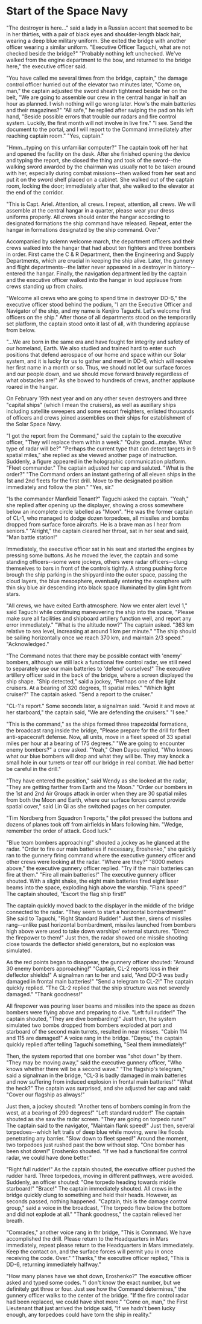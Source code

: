 # Start of the Space Navy

"The destroyer is here..." said a lady in a Russian accent that seemed to be in her thirties, with a pair of black eyes and shoulder-length black hair, wearing a deep blue military uniform. She exited the bridge with another officer wearing a similar uniform. "Executive Officer Taguchi, what are not checked beside the bridge?" "Probably nothing left unchecked. We've walked from the engine department to the bow, and returned to the bridge here," the executive officer said.

"You have called me several times from the bridge, captain," the damage control officer hurried out of the elevator two minutes later, "Come on, man," the captain adjusted the sword sheath tightened beside her on the belt, "We are going to assemble our crew in the central hangar in half an hour as planned. I wish nothing will go wrong later. How's the main batteries and their magazines?" "All safe," he replied after swiping the pad on his left hand, "Beside possible errors that trouble our radars and fire control system. Luckily, the first month will not involve in live fire." "I see. Send the document to the portal, and I will report to the Command immediately after reaching captain room." "Yes, captain."

"Hmm...typing on this unfamiliar computer?" The captain took off her hat and opened the facility on the desk. After she finished opening the device and typing the report, she closed the thing and took of the sword--the walking sword awarded by the chairman was usually not to be taken around with her, especially during combat missions--then walked from her seat and put it on the sword shelf placed on a cabinet. She walked out of the captain room, locking the door; immediately after that, she walked to the elevator at the end of the corridor.

"This is Capt. Ariel. Attention, all crews. I repeat, attention, all crews. We will assemble at the central hangar in a quarter, please wear your dress uniforms properly. All crews should enter the hangar according to designated formations the ship command have released. Repeat, enter the hangar in formations designated by the ship command. Over."

Accompanied by solemn welcome march, the department officers and their crews walked into the hangar that had about ten fighters and three bombers in order. First came the C & R Department, then the Engineering and Supply Departments, which are crucial in keeping the ship alive. Later, the gunnery and flight departments--the latter never appeared in a destroyer in history--entered the hangar. Finally, the navigation department led by the captain and the executive officer walked into the hangar in loud applause from crews standing up from chairs.

"Welcome all crews who are going to spend time in destroyer DD-6," the executive officer stood behind the podium, "I am the Executive Officer and Navigator of the ship, and my name is Kenjiro Taguchi. Let's welcome first officers on the ship." After those of all departments stood on the temporarily set platform, the captain stood onto it last of all, with thundering applause from below.

"...We are born in the same era and have fought for integrity and safety of our homeland, Earth. We also studied and trained hard to enter such positions that defend aerospace of our home and space within our Solar system, and it is lucky for us to gather and meet in DD-6, which will receive her first name in a month or so. Thus, we should not let our surface forces and our people down, and we should move forward bravely regardless of what obstacles are!" As she bowed to hundreds of crews, another applause roared in the hangar.

On February 19th next year and on any other seven destroyers and three "capital ships" (which I mean the cruisers), as well as auxillary ships including satellite sweepers and some escort freighters, enlisted thousands of officers and crews joined assemblies on their ships for establishment of the Solar Space Navy.

"I got the report from the Command," said the captain to the executive officer, "They will replace them within a week." "Quite good...maybe. What type of radar will be?" "Perhaps the current type that can detect targets in 9 spatial miles," she replied as she viewed another page of instruction. Suddenly, a figure appeared in the holographic communication platform. "Fleet commander." The captain adjusted her cap and saluted. "What is the order?" "The Command orders an instant gathering of all eleven ships in the 1st and 2nd fleets for the first drill. Move to the designated position immediately and follow the plan." "Yes, sir."

"Is the commander Manfleid Tenant?" Taguchi asked the captain. "Yeah," she replied after opening up the displayer, showing a cross somewhere below an incomplete circle labelled as "Moon". "He was the former captain of CL-1, who managed to dodge dozen torpedoes, all missiles and bombs dropped from surface force aircrafts. He is a brave man as I hear from seniors." "Alright," the captain cleared her throat, sat in her seat and said, "Man battle station!"

Immediately, the executive officer sat in his seat and started the engines by pressing some buttons. As he moved the lever, the captain and some standing officers--some were jockeys, others were radar officers--clung themselves to bars in front of the controls tightly. A strong pushing force brough the ship parking in the shipyard into the outer space, passing the cloud layers, the blue mesosphere, eventually entering the exosphere with thin sky blue air descending into black space illuminated by glim light from stars.

"All crews, we have exited Earth atmosphere. Now we enter alert level 1," said Taguchi while continuing maneuvering the ship into the space, "Please make sure all facilities and shipboard artillery function well, and report any error immediately." "What is the altitude now?" The captain asked. "363 km relative to sea level, increasing at around 1 km per minute." "The ship should be sailing horizontally once we reach 370 km, and maintain 2/3 speed." "Acknowledged."

"The Command notes that there may be possible contact with 'enemy' bombers, although we still lack a functional fire control radar, we still need to separately use our main batteries to 'defend' ourselves!" The executive artillery officer said in the back of the bridge, where a screen displayed the ship shape. "Ship detected," said a jockey, "Perhaps one of the light cruisers. At a bearing of 320 degrees, 11 spatial miles." "Which light cruiser?" The captain asked. "Send a report to the cruiser."

"CL-1's report." Some seconds later, a signalman said. "Avoid it and move at her starboard," the captain said, "We are defending the cruisers." "I see."

"This is the command," as the ships formed three trapezoidal formations, the broadcast rang inside the bridge, "Please prepare for the drill for fleet anti-spacecraft defense. Now, all units, move in a fleet speed of 33 spatial miles per hour at a bearing of 175 degrees." "We are going to encounter enemy bombers?" a crew asked. "Yeah," Chen Dayou replied, "Who knows what our blue bombers will drop and what they will be. They may knock a small hole in our turrets or tear off our bridge in real combat. We had better be careful in the drill."

"They have entered the position," said Wendy as she looked at the radar, "They are getting farther from Earth and the Moon." "Order our bombers in the 1st and 2nd Air Groups attack in order when they are 30 spatial miles from both the Moon and Earth, where our surface forces cannot provide spatial cover," said Lin Qi as she switched pages on her computer. 

"Tim Nordberg from Squadron 1 reports," the pilot pressed the buttons and dozens of planes took off from airfields in Mars following him. "Wedge, remember the order of attack. Good luck."

"Blue team bombers approaching!" shouted a jockey as he glanced at the radar. "Order to fire our main batteries if necessary, Eroshenko," she quickly ran to the gunnery firing command where the executive gunnery officer and other crews were looking at the radar. "Where are they?" "8000 meters above," the executive gunnery officer replied. "Try if the main batteries can fire at them." "Fire all main batteries!" The executive gunnery officer shouted. With a slight shake, the eight main batteries fired eight laser beams into the space, exploding high above the warship. "Flank speed!" The captain shouted, "Escort the flag ship first!"

The captain quickly moved back to the displayer in the middle of the bridge connected to the radar. "They seem to start a horizontal bombardment!" She said to Taguchi, "Right Standard Rudder!" Just then, sirens of missiles rang--unlike past horizontal bombardment, missiles launched from bombers high above were used to take down warships' external sturctures. "Direct the firepower to them!" Just then, the radar showed one missile shooting close towards the deflector shield generators, but no explosion was simulated.

As the red points began to disappear, the gunnery officer shouted: "Around 30 enemy bombers approaching!" "Captain, CL-2 reports loss in their deflector shields!" A signalman ran to her and said, "And DD-3 was badly damaged in frontal main batteries!" "Send a telegram to CL-2!" The captain quickly replied. "The CL-2 replied that the ship structure was not severely damaged." "Thank goodness!"

All firepower was pouring laser beams and missiles into the space as dozen bombers were flying above and preparing to dive. "Left full rudder!" The captain shouted, "They are dive bombarding!" Just then, the system simulated two bombs dropped from bombers exploded at port and starboard of the second main turrets, resulted in near misses. "Cabin 114 and 115 are damaged!" A voice rang in the bridge. "Dayou," the captain quickly replied after telling Taguchi something, "Seal them immediately!"

Then, the system reported that one bomber was "shot down" by them. "They may be moving away," said the executive gunnery officer, "Who knows whether there will be a second wave." "The flagship's telegram," said a signalman in the bridge, "CL-3 is badly damaged in main batteries and now suffering from induced explosion in frontal main batteries!" "What the heck?" The captain was surprised, and she adjusted her cap and said: "Cover our flagship as always!"

Just then, a jockey shouted: "Another tens of bombers coming in from the west, at a bearing of 290 degrees!" "Left standard rudder!" The captain shouted as she saw the radar screen. "They are going on torpedo runs!" The captain said to the navigator, "Maintain flank speed!" Just then, several torpedoes--which left trails of deep blue while moving, were like floods penetrating any barrier. "Slow down to fleet speed!" Around the moment, two torpedoes just rushed past the bow without stop. "One bomber has been shot down!" Eroshenko shouted. "If we had a functional fire control radar, we could have done better."

"Right full rudder!" As the captain shouted, the executive officer pushed the rudder hard. Three torpedoes, moving in different pathways, were avoided. Suddenly, an officer shouted: "One torpedo heading towards middle starboard!" "Brace!" The captain immediately shouted. All crews in the bridge quickly clung to something and held their heads. However, as seconds passed, nothing happened. "Captain, this is the damage control group," said a voice in the broadcast, "The torpedo flew below the bottom and did not explode at all." "Thank goodness," the captain relieved her breath.

"Comrades," another voice rang in thr bridge, "This is Command. We have accomplished the drill. Please return to the Headquarters in Mars immediately, repeat please return to the Headquarters in Mars immediately. Keep the contact on, and the surface forces will permit you in once receiving the code. Over." "Thanks," the executive officer replied, "This is DD-6, returning immediately halfway."

"How many planes have we shot down, Eroshenko?" The executive officer asked and typed some codes. "I don't know the exact number, but we definitely got three or four. Just see how the Command determines," the gunnery officer walks to the center of the bridge. "If the fire control radar had been replaced, we could have shot more." "Come on, man," the First Lieutenant that just arrived the bridge said, "If we hadn't been lucky enough, any torpedoes could have torn the ship in reality."